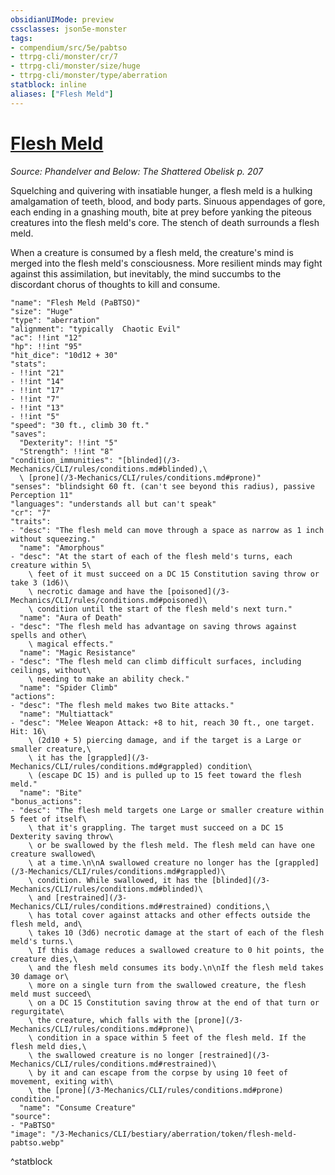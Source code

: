 ```yaml
---
obsidianUIMode: preview
cssclasses: json5e-monster
tags:
- compendium/src/5e/pabtso
- ttrpg-cli/monster/cr/7
- ttrpg-cli/monster/size/huge
- ttrpg-cli/monster/type/aberration
statblock: inline
aliases: ["Flesh Meld"]
---
```

# [Flesh Meld](3-Mechanics\CLI\bestiary\aberration/flesh-meld-pabtso.md)
*Source: Phandelver and Below: The Shattered Obelisk p. 207*  

Squelching and quivering with insatiable hunger, a flesh meld is a hulking amalgamation of teeth, blood, and body parts. Sinuous appendages of gore, each ending in a gnashing mouth, bite at prey before yanking the piteous creatures into the flesh meld's core. The stench of death surrounds a flesh meld.

When a creature is consumed by a flesh meld, the creature's mind is merged into the flesh meld's consciousness. More resilient minds may fight against this assimilation, but inevitably, the mind succumbs to the discordant chorus of thoughts to kill and consume.

```statblock
"name": "Flesh Meld (PaBTSO)"
"size": "Huge"
"type": "aberration"
"alignment": "typically  Chaotic Evil"
"ac": !!int "12"
"hp": !!int "95"
"hit_dice": "10d12 + 30"
"stats":
- !!int "21"
- !!int "14"
- !!int "17"
- !!int "7"
- !!int "13"
- !!int "5"
"speed": "30 ft., climb 30 ft."
"saves":
  "Dexterity": !!int "5"
  "Strength": !!int "8"
"condition_immunities": "[blinded](/3-Mechanics/CLI/rules/conditions.md#blinded),\
  \ [prone](/3-Mechanics/CLI/rules/conditions.md#prone)"
"senses": "blindsight 60 ft. (can't see beyond this radius), passive Perception 11"
"languages": "understands all but can't speak"
"cr": "7"
"traits":
- "desc": "The flesh meld can move through a space as narrow as 1 inch without squeezing."
  "name": "Amorphous"
- "desc": "At the start of each of the flesh meld's turns, each creature within 5\
    \ feet of it must succeed on a DC 15 Constitution saving throw or take 3 (1d6)\
    \ necrotic damage and have the [poisoned](/3-Mechanics/CLI/rules/conditions.md#poisoned)\
    \ condition until the start of the flesh meld's next turn."
  "name": "Aura of Death"
- "desc": "The flesh meld has advantage on saving throws against spells and other\
    \ magical effects."
  "name": "Magic Resistance"
- "desc": "The flesh meld can climb difficult surfaces, including ceilings, without\
    \ needing to make an ability check."
  "name": "Spider Climb"
"actions":
- "desc": "The flesh meld makes two Bite attacks."
  "name": "Multiattack"
- "desc": "Melee Weapon Attack: +8 to hit, reach 30 ft., one target. Hit: 16\
    \ (2d10 + 5) piercing damage, and if the target is a Large or smaller creature,\
    \ it has the [grappled](/3-Mechanics/CLI/rules/conditions.md#grappled) condition\
    \ (escape DC 15) and is pulled up to 15 feet toward the flesh meld."
  "name": "Bite"
"bonus_actions":
- "desc": "The flesh meld targets one Large or smaller creature within 5 feet of itself\
    \ that it's grappling. The target must succeed on a DC 15 Dexterity saving throw\
    \ or be swallowed by the flesh meld. The flesh meld can have one creature swallowed\
    \ at a time.\n\nA swallowed creature no longer has the [grappled](/3-Mechanics/CLI/rules/conditions.md#grappled)\
    \ condition. While swallowed, it has the [blinded](/3-Mechanics/CLI/rules/conditions.md#blinded)\
    \ and [restrained](/3-Mechanics/CLI/rules/conditions.md#restrained) conditions,\
    \ has total cover against attacks and other effects outside the flesh meld, and\
    \ takes 10 (3d6) necrotic damage at the start of each of the flesh meld's turns.\
    \ If this damage reduces a swallowed creature to 0 hit points, the creature dies,\
    \ and the flesh meld consumes its body.\n\nIf the flesh meld takes 30 damage or\
    \ more on a single turn from the swallowed creature, the flesh meld must succeed\
    \ on a DC 15 Constitution saving throw at the end of that turn or regurgitate\
    \ the creature, which falls with the [prone](/3-Mechanics/CLI/rules/conditions.md#prone)\
    \ condition in a space within 5 feet of the flesh meld. If the flesh meld dies,\
    \ the swallowed creature is no longer [restrained](/3-Mechanics/CLI/rules/conditions.md#restrained)\
    \ by it and can escape from the corpse by using 10 feet of movement, exiting with\
    \ the [prone](/3-Mechanics/CLI/rules/conditions.md#prone) condition."
  "name": "Consume Creature"
"source":
- "PaBTSO"
"image": "/3-Mechanics/CLI/bestiary/aberration/token/flesh-meld-pabtso.webp"
```
^statblock